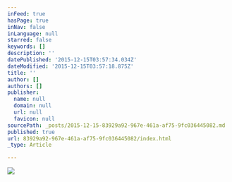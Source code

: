 ```yaml
---
inFeed: true
hasPage: true
inNav: false
inLanguage: null
starred: false
keywords: []
description: ''
datePublished: '2015-12-15T03:57:34.034Z'
dateModified: '2015-12-15T03:57:18.875Z'
title: ''
author: []
authors: []
publisher:
  name: null
  domain: null
  url: null
  favicon: null
sourcePath: _posts/2015-12-15-83929a92-967e-461a-af75-9fc036445082.md
published: true
url: 83929a92-967e-461a-af75-9fc036445082/index.html
_type: Article

---
```

![](https://the-grid-user-content.s3-us-west-2.amazonaws.com/024b0e1f-6a85-4407-8a1f-2dc8c9a557c7.jpg)